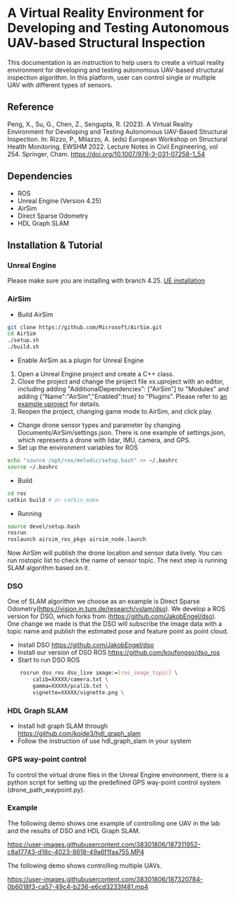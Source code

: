 # A Virtual Reality Environment for Developing and Testing Autonomous UAV-based Structural Inspection
This documentation is an instruction to help users to create a virtual reality environment for developing and testing autonomous UAV-based structural inspection algorithm. In this platform, user can control single or multiple UAV with different types of sensors.
## Reference
Peng, X., Su, G., Chen, Z., Sengupta, R. (2023). A Virtual Reality Environment for Developing and Testing Autonomous UAV-Based Structural Inspection. In: Rizzo, P., Milazzo, A. (eds) European Workshop on Structural Health Monitoring. EWSHM 2022. Lecture Notes in Civil Engineering, vol 254. Springer, Cham. https://doi.org/10.1007/978-3-031-07258-1_54
## Dependencies
- ROS
- Unreal Engine (Version 4.25)
- AirSim
- Direct Sparse Odometry
- HDL Graph SLAM

## Installation & Tutorial
### Unreal Engine

Please make sure you are installing with branch 4.25. [UE installation](https://docs.unrealengine.com/4.27/en-US/SharingAndReleasing/Linux/BeginnerLinuxDeveloper/SettingUpAnUnrealWorkflow/)
### AirSim
- Build AirSim
```sh
git clone https://github.com/Microsoft/AirSim.git
cd AirSim
./setup.sh
./build.sh
```
- Enable AirSim as a plugin for Unreal Engine
1. Open a Unreal Engine project and create a C++ class.
2. Close the project and change the project file xx.uproject with an editor, including adding "AdditionalDependencies": ["AirSim"] to "Modules" and adding {"Name":"AirSim","Enabled":true} to "Plugins". Please refer to [an example uproject](https://github.com/xin-peng/Virtual_reality_env_SHM/blob/main/example.uproject) for details.
3. Reopen the project, changing game mode to AirSim, and click play.
- Change drone sensor types and parameter by changing Documents/AirSim/settings.json. There is one example of settings.json, which represents a drone with lidar, IMU, camera, and GPS.
- Set up the environment variables for ROS
```sh
echo "source /opt/ros/melodic/setup.bash" >> ~/.bashrc
source ~/.bashrc
```
- Build
```sh
cd ros
catkin build # or catkin_make
```
- Running
```sh
source devel/setup.bash
rosrun
roslaunch airsim_ros_pkgs airsim_node.launch
```
Now AirSim will publish the drone location and sensor data lively. You can run rostopic list to check the name of sensor topic. The next step is running SLAM algorithm based on it.
### DSO
One of SLAM algorithm we choose as an example is Direct Sparse Odometry(https://vision.in.tum.de/research/vslam/dso). We develop a ROS version for DSO, which forks from (https://github.com/JakobEngel/dso). One change we made is that the DSO will subscribe the image data with a topic name and publish the estimated pose and feature point as point cloud.
- Install DSO https://github.com/JakobEngel/dso
- Install our version of DSO ROS https://github.com/koufongso/dso_ros
- Start to run DSO ROS 
```sh
	rosrun dso_ros dso_live image:=[ros_image_topic] \
		calib=XXXXX/camera.txt \
		gamma=XXXXX/pcalib.txt \
		vignette=XXXXX/vignette.png \
```
### HDL Graph SLAM
 - Install hdl graph SLAM through https://github.com/koide3/hdl_graph_slam
 - Follow the instruction of use hdl_graph_slam in your system
### GPS way-point control 
To control the virtual drone flies in the Unreal Engine environment, there is a python script for setting up the predefined GPS way-point control system (drone_path_waypoint.py).
### Example
The following demo shows one example of controlling one UAV in the lab and the results of DSO and HDL Graph SLAM.

https://user-images.githubusercontent.com/38301806/187311952-c8a17743-d18c-4023-8618-49a6f1faa755.MP4

The following demo shows controlling multiple UAVs.



https://user-images.githubusercontent.com/38301806/187320784-0b6018f3-ca57-49c4-b236-e6cd3233f481.mp4


